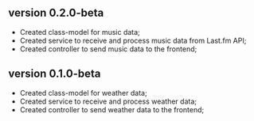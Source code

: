 ## version 0.2.0-beta

- Created class-model for music data;
- Created service to receive and process music data from Last.fm API;
- Created controller to send music data to the frontend;

## version 0.1.0-beta

- Created class-model for weather data;
- Created service to receive and process weather data;
- Created controller to send weather data to the frontend;